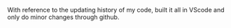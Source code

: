 With reference to the updating history of my code, built it all in VScode and only do minor changes through github.
